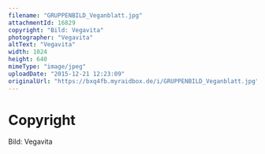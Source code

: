 ```yaml
---
filename: "GRUPPENBILD_Veganblatt.jpg"
attachmentId: 16829
copyright: "Bild: Vegavita"
photographer: "Vegavita"
altText: "Vegavita"
width: 1024
height: 640
mimeType: "image/jpeg"
uploadDate: "2015-12-21 12:23:09"
originalUrl: "https://bxq4fb.myraidbox.de/i/GRUPPENBILD_Veganblatt.jpg"
---
```


# Copyright

Bild: Vegavita

